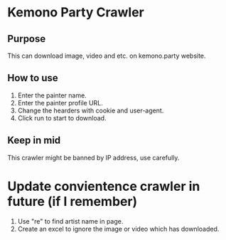 # Kemono Party Crawler

## Purpose
This can download image, video and etc. on kemono.party website.

## How to use
1. Enter the painter name.
2. Enter the painter profile URL.
3. Change the hearders with cookie and user-agent.
4. Click run to start to download.

## Keep in mid
This crawler might be banned by IP address, use carefully.

# Update convientence crawler in future (if I remember)
1. Use "re" to find artist name in page.
2. Create an excel to ignore the image or video which has downloaded.
